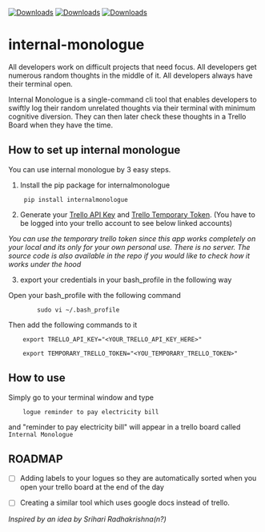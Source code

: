 [![Downloads](https://pepy.tech/badge/internalmonologue)](https://pepy.tech/project/internalmonologue)
[![Downloads](https://pepy.tech/badge/internalmonologue/month)](https://pepy.tech/project/internalmonologue/month)
[![Downloads](https://pepy.tech/badge/internalmonologue/week)](https://pepy.tech/project/internalmonologue/week)

# internal-monologue
All developers work on difficult projects that need focus.
All developers get numerous random thoughts in the middle of it.
All developers always have their terminal open.

Internal Monologue is a single-command cli tool that enables developers to swiftly log their random unrelated thoughts via their terminal with minimum cognitive diversion. They can then later check these thoughts in a Trello Board when they have the time.



## How to set up internal monologue
You can use internal monologue by 3 easy steps.

1. Install the pip package for internalmonologue

		pip install internalmonologue


2. Generate your [Trello API Key](https://trello.com/app-key) and [Trello Temporary Token](https://trello.com/1/authorize?expiration=never&scope=read,write,account&response_type=token&name=Server%20Token&key=efbd634e254c0250a96e4ac948616f12).
(You have to be logged into your trello account to see below linked accounts)

*You can use the temporary trello token since this app works completely on your local and its only for your own personal use. There is no server. The source code is also available in the repo if you would like to check how it works under the hood*

3. export your credentials in your bash_profile in the following way

Open your bash_profile with the following command

            sudo vi ~/.bash_profile

Then add the following commands to it

		export TRELLO_API_KEY="<YOUR_TRELLO_API_KEY_HERE>"

		export TEMPORARY_TRELLO_TOKEN="<YOU_TEMPORARY_TRELLO_TOKEN>"


## How to use

Simply go to your terminal window and type 

		logue reminder to pay electricity bill

and "reminder to pay electricity bill" will appear in a trello board called `Internal Monologue`

## ROADMAP

- [ ] Adding labels to your logues so they are automatically sorted when you open your trello board at the end of the day
- [ ] Creating a similar tool which uses google docs instead of trello.


*Inspired by an idea by Srihari Radhakrishna(n?)*


